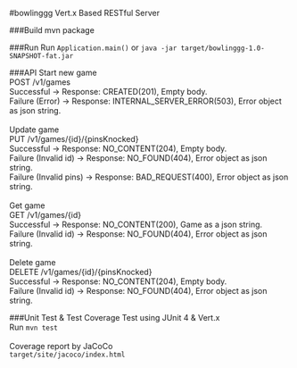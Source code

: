 #bowlinggg
Vert.x Based RESTful Server

###Build
mvn package

###Run
Run `Application.main()` or `java -jar target/bowlinggg-1.0-SNAPSHOT-fat.jar`

###API
Start new game <br/>
POST /v1/games <br/>
    Successful -> Response: CREATED(201), Empty body. <br/>
    Failure (Error) -> Response: INTERNAL_SERVER_ERROR(503), Error object as json string. <br/>
 <br/>
Update game <br/>
PUT /v1/games/{id}/{pinsKnocked} <br/> 
    Successful -> Response: NO_CONTENT(204), Empty body. <br/>
    Failure (Invalid id) -> Response: NO_FOUND(404), Error object as json string. <br/>
    Failure (Invalid pins) -> Response: BAD_REQUEST(400), Error object as json string. <br/>
 <br/>
Get game <br/>
GET /v1/games/{id} <br/>
    Successful -> Response: NO_CONTENT(200), Game as a json string. <br/>
    Failure (Invalid id) -> Response: NO_FOUND(404), Error object as json string. <br/>
 <br/>
Delete game <br/>
DELETE /v1/games/{id}/{pinsKnocked} <br/>
    Successful -> Response: NO_CONTENT(204), Empty body. <br/>
    Failure (Invalid id) -> Response: NO_FOUND(404), Error object as json string. <br/>
    
###Unit Test & Test Coverage
Test using JUnit 4 & Vert.x<br/>
Run `mvn test`<br/>
<br/>
Coverage report by JaCoCo<br/>
`target/site/jacoco/index.html`<br/>